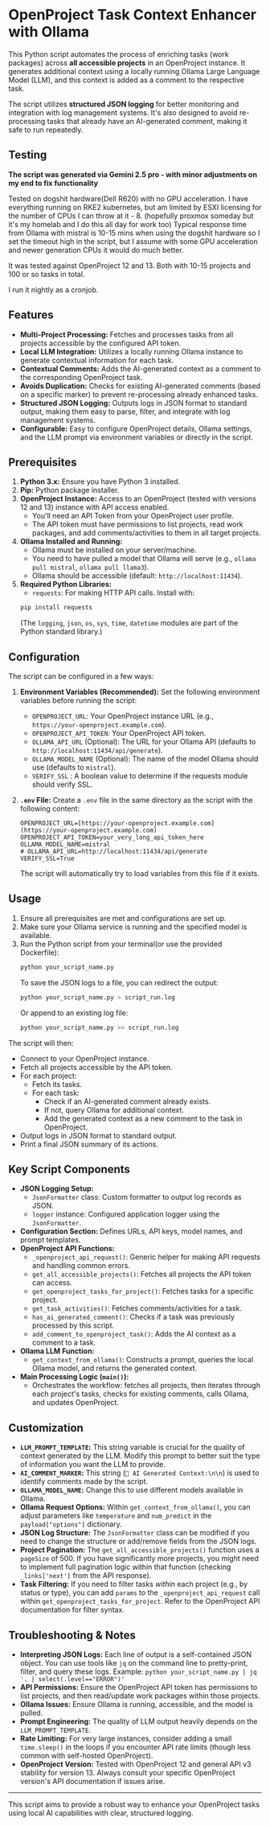 # OpenProject Task Context Enhancer with Ollama

This Python script automates the process of enriching tasks (work packages) across **all accessible projects** in an OpenProject instance. It generates additional context using a locally running Ollama Large Language Model (LLM), and this context is added as a comment to the respective task.

The script utilizes **structured JSON logging** for better monitoring and integration with log management systems. It's also designed to avoid re-processing tasks that already have an AI-generated comment, making it safe to run repeatedly.


## Testing
**The script was generated via Gemini 2.5 pro - with minor adjustments on my end to fix functionality**

Tested on dogshit hardware(Dell R620) with no GPU acceleration.
I have everything running on RKE2 kubernetes, but am limited by ESXI licensing for the number of CPUs I can throw at it - 8.  (hopefully proxmox someday but it's my homelab and I do this all day for work too)
Typical response time from Ollama with mistral is 10-15 mins when using the dogshit hardware so I set the timeout high in the script, but I assume with some GPU acceleration and newer generation CPUs it would do much better. 

It was tested against OpenProject 12 and 13. Both with 10-15 projects and 100 or so tasks in total. 

I run it nightly as a cronjob. 

## Features

* **Multi-Project Processing:** Fetches and processes tasks from all projects accessible by the configured API token.
* **Local LLM Integration:** Utilizes a locally running Ollama instance to generate contextual information for each task.
* **Contextual Comments:** Adds the AI-generated context as a comment to the corresponding OpenProject task.
* **Avoids Duplication:** Checks for existing AI-generated comments (based on a specific marker) to prevent re-processing already enhanced tasks.
* **Structured JSON Logging:** Outputs logs in JSON format to standard output, making them easy to parse, filter, and integrate with log management systems.
* **Configurable:** Easy to configure OpenProject details, Ollama settings, and the LLM prompt via environment variables or directly in the script.

## Prerequisites

1.  **Python 3.x:** Ensure you have Python 3 installed.
2.  **Pip:** Python package installer.
3.  **OpenProject Instance:** Access to an OpenProject (tested with versions 12 and 13) instance with API access enabled.
    * You'll need an API Token from your OpenProject user profile.
    * The API token must have permissions to list projects, read work packages, and add comments/activities to them in all target projects.
4.  **Ollama Installed and Running:**
    * Ollama must be installed on your server/machine.
    * You need to have pulled a model that Ollama will serve (e.g., `ollama pull mistral`, `ollama pull llama3`).
    * Ollama should be accessible (default: `http://localhost:11434`).
5.  **Required Python Libraries:**
    * `requests`: For making HTTP API calls.
    Install with:
    ```bash
    pip install requests
    ```
    (The `logging`, `json`, `os`, `sys`, `time`, `datetime` modules are part of the Python standard library.)

## Configuration

The script can be configured in a few ways:

1.  **Environment Variables (Recommended):**
    Set the following environment variables before running the script:
    * `OPENPROJECT_URL`: Your OpenProject instance URL (e.g., `https://your-openproject.example.com`).
    * `OPENPROJECT_API_TOKEN`: Your OpenProject API token.
    * `OLLAMA_API_URL` (Optional): The URL for your Ollama API (defaults to `http://localhost:11434/api/generate`).
    * `OLLAMA_MODEL_NAME` (Optional): The name of the model Ollama should use (defaults to `mistral`).
    * `VERIFY_SSL` : A boolean value to determine if the requests module should verify SSL. 

2.  **`.env` File:**
    Create a `.env` file in the same directory as the script with the following content:
    ```env
    OPENPROJECT_URL=[https://your-openproject.example.com](https://your-openproject.example.com)
    OPENPROJECT_API_TOKEN=your_very_long_api_token_here
    OLLAMA_MODEL_NAME=mistral
    # OLLAMA_API_URL=http://localhost:11434/api/generate
    VERIFY_SSL=True 
    ```
    The script will automatically try to load variables from this file if it exists.

## Usage

1.  Ensure all prerequisites are met and configurations are set up.
2.  Make sure your Ollama service is running and the specified model is available.
3.  Run the Python script from your terminal(or use the provided Dockerfile):
    ```bash
    python your_script_name.py
    ```
    To save the JSON logs to a file, you can redirect the output:
    ```bash
    python your_script_name.py > script_run.log
    ```
    Or append to an existing log file:
    ```bash
    python your_script_name.py >> script_run.log
    ```

The script will then:
* Connect to your OpenProject instance.
* Fetch all projects accessible by the API token.
* For each project:
    * Fetch its tasks.
    * For each task:
        * Check if an AI-generated comment already exists.
        * If not, query Ollama for additional context.
        * Add the generated context as a new comment to the task in OpenProject.
* Output logs in JSON format to standard output.
* Print a final JSON summary of its actions.

## Key Script Components

* **JSON Logging Setup:**
    * `JsonFormatter` class: Custom formatter to output log records as JSON.
    * `logger` instance: Configured application logger using the `JsonFormatter`.
* **Configuration Section:** Defines URLs, API keys, model names, and prompt templates.
* **OpenProject API Functions:**
    * `_openproject_api_request()`: Generic helper for making API requests and handling common errors.
    * `get_all_accessible_projects()`: Fetches all projects the API token can access.
    * `get_openproject_tasks_for_project()`: Fetches tasks for a specific project.
    * `get_task_activities()`: Fetches comments/activities for a task.
    * `has_ai_generated_comment()`: Checks if a task was previously processed by this script.
    * `add_comment_to_openproject_task()`: Adds the AI context as a comment to a task.
* **Ollama LLM Function:**
    * `get_context_from_ollama()`: Constructs a prompt, queries the local Ollama model, and returns the generated context.
* **Main Processing Logic (`main()`):**
    * Orchestrates the workflow: fetches all projects, then iterates through each project's tasks, checks for existing comments, calls Ollama, and updates OpenProject.

## Customization

* **`LLM_PROMPT_TEMPLATE`:** This string variable is crucial for the quality of context generated by the LLM. Modify this prompt to better suit the type of information you want the LLM to provide.
* **`AI_COMMENT_MARKER`:** This string (`🤖 AI Generated Context:\n\n`) is used to identify comments made by the script.
* **`OLLAMA_MODEL_NAME`:** Change this to use different models available in Ollama.
* **Ollama Request Options:** Within `get_context_from_ollama()`, you can adjust parameters like `temperature` and `num_predict` in the `payload["options"]` dictionary.
* **JSON Log Structure:** The `JsonFormatter` class can be modified if you need to change the structure or add/remove fields from the JSON logs.
* **Project Pagination:** The `get_all_accessible_projects()` function uses a `pageSize` of 500. If you have significantly more projects, you might need to implement full pagination logic within that function (checking `_links['next']` from the API response).
* **Task Filtering:** If you need to filter tasks *within* each project (e.g., by status or type), you can add `params` to the `_openproject_api_request` call within `get_openproject_tasks_for_project`. Refer to the OpenProject API documentation for filter syntax.

## Troubleshooting & Notes

* **Interpreting JSON Logs:** Each line of output is a self-contained JSON object. You can use tools like `jq` on the command line to pretty-print, filter, and query these logs. Example: `python your_script_name.py | jq '. | select(.level=="ERROR")'`
* **API Permissions:** Ensure the OpenProject API token has permissions to list projects, and then read/update work packages within those projects.
* **Ollama Issues:** Ensure Ollama is running, accessible, and the model is pulled.
* **Prompt Engineering:** The quality of LLM output heavily depends on the `LLM_PROMPT_TEMPLATE`.
* **Rate Limiting:** For very large instances, consider adding a small `time.sleep()` in the loops if you encounter API rate limits (though less common with self-hosted OpenProject).
* **OpenProject Version:** Tested with OpenProject 12 and general API v3 stability for version 13. Always consult your specific OpenProject version's API documentation if issues arise.

---

This script aims to provide a robust way to enhance your OpenProject tasks using local AI capabilities with clear, structured logging.
